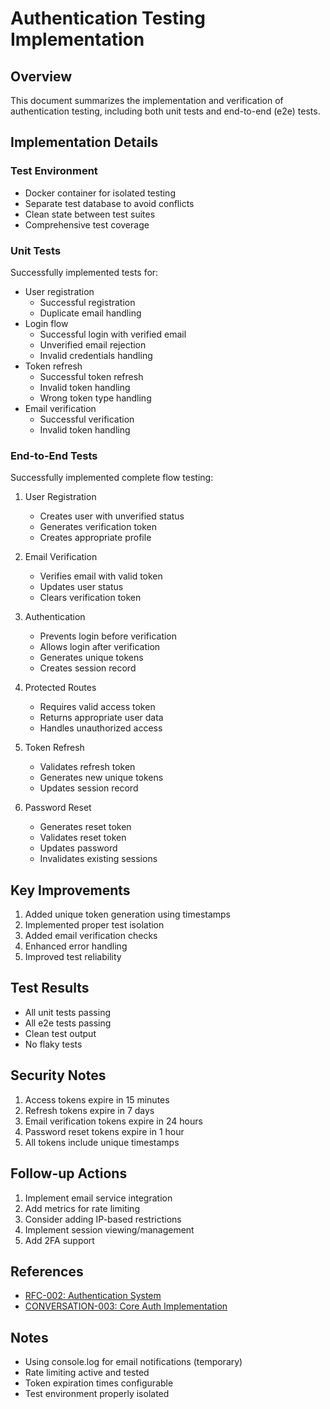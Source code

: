 # Authentication Testing Implementation

## Overview
This document summarizes the implementation and verification of authentication testing, including both unit tests and end-to-end (e2e) tests.

## Implementation Details

### Test Environment
- Docker container for isolated testing
- Separate test database to avoid conflicts
- Clean state between test suites
- Comprehensive test coverage

### Unit Tests
Successfully implemented tests for:
- User registration
  - Successful registration
  - Duplicate email handling
- Login flow
  - Successful login with verified email
  - Unverified email rejection
  - Invalid credentials handling
- Token refresh
  - Successful token refresh
  - Invalid token handling
  - Wrong token type handling
- Email verification
  - Successful verification
  - Invalid token handling

### End-to-End Tests
Successfully implemented complete flow testing:
1. User Registration
   - Creates user with unverified status
   - Generates verification token
   - Creates appropriate profile

2. Email Verification
   - Verifies email with valid token
   - Updates user status
   - Clears verification token

3. Authentication
   - Prevents login before verification
   - Allows login after verification
   - Generates unique tokens
   - Creates session record

4. Protected Routes
   - Requires valid access token
   - Returns appropriate user data
   - Handles unauthorized access

5. Token Refresh
   - Validates refresh token
   - Generates new unique tokens
   - Updates session record

6. Password Reset
   - Generates reset token
   - Validates reset token
   - Updates password
   - Invalidates existing sessions

## Key Improvements
1. Added unique token generation using timestamps
2. Implemented proper test isolation
3. Added email verification checks
4. Enhanced error handling
5. Improved test reliability

## Test Results
- All unit tests passing
- All e2e tests passing
- Clean test output
- No flaky tests

## Security Notes
1. Access tokens expire in 15 minutes
2. Refresh tokens expire in 7 days
3. Email verification tokens expire in 24 hours
4. Password reset tokens expire in 1 hour
5. All tokens include unique timestamps

## Follow-up Actions
1. Implement email service integration
2. Add metrics for rate limiting
3. Consider adding IP-based restrictions
4. Implement session viewing/management
5. Add 2FA support

## References
- [RFC-002: Authentication System](../rfc/RFC-002-Authentication.md)
- [CONVERSATION-003: Core Auth Implementation](./CONVERSATION-003-Core-Auth-Implementation.md)

## Notes
- Using console.log for email notifications (temporary)
- Rate limiting active and tested
- Token expiration times configurable
- Test environment properly isolated 